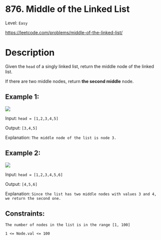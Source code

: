 # 876. Middle of the Linked List
Level: `Easy`

https://leetcode.com/problems/middle-of-the-linked-list/

# Description

Given the `head` of a singly linked list, return the middle node of the linked list.

If there are two middle nodes, return <b>the second middle</b> node.

## Example 1:

<img src="https://assets.leetcode.com/uploads/2021/07/23/lc-midlist1.jpg">

Input: `head = [1,2,3,4,5]`

Output: `[3,4,5]`

Explanation: `The middle node of the list is node 3.`


## Example 2:

<img src="https://assets.leetcode.com/uploads/2021/07/23/lc-midlist2.jpg">

Input: `head = [1,2,3,4,5,6]`

Output: `[4,5,6]`

Explanation: `Since the list has two middle nodes with values 3 and 4, we return the second one.`


## Constraints:

`The number of nodes in the list is in the range [1, 100]`

`1 <= Node.val <= 100`
